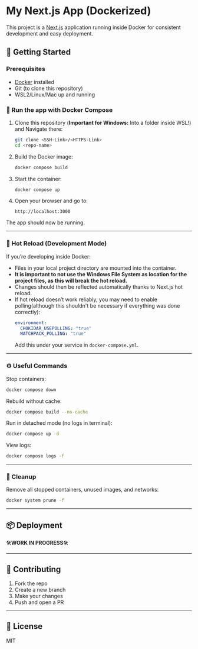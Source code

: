 # My Next.js App (Dockerized)

This project is a [Next.js](https://nextjs.org/) application running inside Docker for consistent development and easy deployment.

## 🚀 Getting Started

### Prerequisites
- [Docker](https://docs.docker.com/get-docker/) installed
- Git (to clone this repository)
- WSL2/Linux/Mac up and running

### 🐳 Run the app with Docker Compose

1. Clone this repository (**Important for Windows:** Into a folder inside WSL!) and Navigate there:
   ```bash
   git clone <SSH-Link>/<HTTPS-Link>
   cd <repo-name>
   ```

2. Build the Docker image:
   ```bash
   docker compose build
   ```

3. Start the container:
   ```bash
   docker compose up
   ```

4. Open your browser and go to:
   ```
   http://localhost:3000
   ```

The app should now be running.

---

### 🔄 Hot Reload (Development Mode)

If you’re developing inside Docker:
- Files in your local project directory are mounted into the container.
- **It is important to not use the Windows File System as location for the project files, as this will break the hot reload.**
- Changes should then be reflected automatically thanks to Next.js hot reload.
- If hot reload doesn’t work reliably, you may need to enable polling(although this shouldn't be necessary if everything was done correctly):
  ```yaml
  environment:
    CHOKIDAR_USEPOLLING: "true"
    WATCHPACK_POLLING: "true"
  ```
  Add this under your service in `docker-compose.yml`.

---

### ⚙️ Useful Commands

Stop containers:
```bash
docker compose down
```

Rebuild without cache:
```bash
docker compose build --no-cache
```

Run in detached mode (no logs in terminal):
```bash
docker compose up -d
```

View logs:
```bash
docker compose logs -f
```

---

### 🧹 Cleanup

Remove all stopped containers, unused images, and networks:
```bash
docker system prune -f
```

---

## 📦 Deployment


🛠️**WORK IN PROGRESS**🛠️

---

## 🤝 Contributing

1. Fork the repo
2. Create a new branch
3. Make your changes
4. Push and open a PR

---

## 📜 License

MIT
